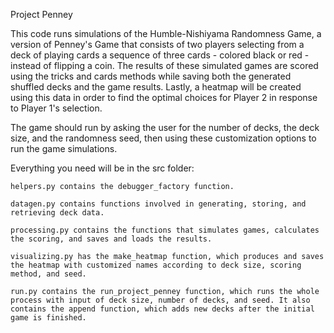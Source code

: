 Project Penney

This code runs simulations of the Humble-Nishiyama Randomness Game, a version of Penney's Game that consists of two players selecting from a deck of playing cards a sequence of three cards - colored black or red - instead of flipping a coin. The results of these simulated games are scored using the tricks and cards methods while saving both the generated shuffled decks and the game results. Lastly, a heatmap will be created using this data in order to find the optimal choices for Player 2 in response to Player 1's selection.

The game should run by asking the user for the number of decks, the deck size, and the randomness seed, then using these customization options to run the game simulations.

Everything you need will be in the src folder:

    helpers.py contains the debugger_factory function.

    datagen.py contains functions involved in generating, storing, and retrieving deck data.

    processing.py contains the functions that simulates games, calculates the scoring, and saves and loads the results.

    visualizing.py has the make_heatmap function, which produces and saves the heatmap with customized names according to deck size, scoring method, and seed.

    run.py contains the run_project_penney function, which runs the whole process with input of deck size, number of decks, and seed. It also contains the append function, which adds new decks after the initial game is finished.
